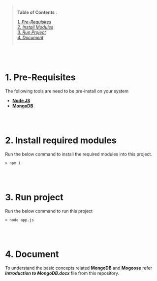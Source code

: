> <br /> **Table of Contents** : 
>
> *[1. Pre-Requisites](#pre_requisites)* <br />
> *[2. Install Modules](#install_modules)* <br />
> *[3. Run Project](#run_project)* <br />
> *[4. Document](#document)* <br/>
> <br />

<br />
<br />

# 1. Pre-Requisites <a id="pre_requisites"></a>

The following tools are need to be pre-install on your system
    
- [**Node JS**](https://nodejs.org/en/download/)
- [**MongoDB**](https://www.mongodb.com/try/download/community)

<br />
<br />

# 2. Install required modules <a id="install_modules"></a>

Run the below command to install the required modules into this project.

    > npm i

<br />
<br />

# 3. Run project <a id="run_project"></a>

Run the below command to run this project

    > node app.js


<br />
<br />    

# 4. Document <a id="document"></a>

To understand the basic concepts related **MongoDB** and **Mogoose** refer ***Introduction to MongoDB.docx*** file from this repository.